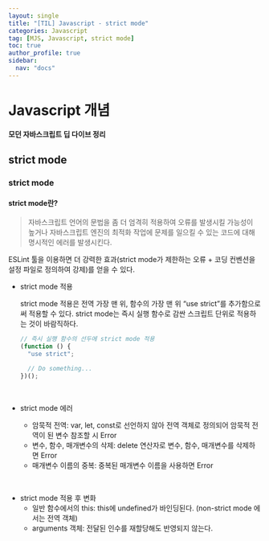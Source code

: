 ```yaml
---
layout: single
title: "[TIL] Javascript - strict mode"
categories: Javascript
tag: [MJS, Javascript, strict mode]
toc: true
author_profile: true
sidebar:
  nav: "docs"
---
```


# Javascript 개념

**모던 자바스크립트 딥 다이브 정리**

## strict mode

### strict mode

#### **strict mode란?**

> 자바스크립트 언어의 문법을 좀 더 엄격히 적용하여 오류를 발생시킬 가능성이 높거나 자바스크립트 엔진의 최적화 작업에 문제를 일으킬 수 있는 코드에 대해 명시적인 에러를 발생시킨다.

ESLint 툴을 이용하면 더 강력한 효과(strict mode가 제한하는 오류 + 코딩 컨벤션을 설정 파일로 정의하여 강제)를 얻을 수 있다.

- strict mode 적용

  strict mode 적용은 전역 가장 맨 위, 함수의 가장 맨 위 “use strict”를 추가함으로써 적용할 수 있다.
  strict mode는 즉시 실행 함수로 감싼 스크립트 단위로 적용하는 것이 바람직하다.

  ```jsx
  // 즉시 실행 함수의 선두에 strict mode 적용
  (function () {
    "use strict";

    // Do something...
  })();
  ```

  <br>

- strict mode 에러

  - 암묵적 전역: var, let, const로 선언하지 않아 전역 객체로 정의되어 암묵적 전역이 된 변수 참조할 시 Error
  - 변수, 함수, 매개변수의 삭제: delete 연산자로 변수, 함수, 매개변수를 삭제하면 Error
  - 매개변수 이름의 중복: 중복된 매개변수 이름을 사용하면 Error

<br>

- strict mode 적용 후 변화
  - 일반 함수에서의 this: this에 undefined가 바인딩된다. (non-strict mode 에서는 전역 객체)
  - arguments 객체: 전달된 인수를 재할당해도 반영되지 않는다.
